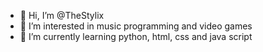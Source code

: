 - 👋 Hi, I’m @TheStylix
- 👀 I’m interested in music programming and video games 
- 🌱 I’m currently learning python, html, css and java script

<!---
TheStylix/TheStylix is a ✨ special ✨ repository because its `README.md` (this file) appears on your GitHub profile.
You can click the Preview link to take a look at your changes.
--->
